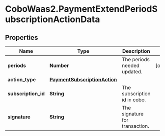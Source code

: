 # CoboWaas2.PaymentExtendPeriodSubscriptionActionData

## Properties

Name | Type | Description | Notes
------------ | ------------- | ------------- | -------------
**periods** | **Number** | The periods needed updated. | [optional] 
**action_type** | [**PaymentSubscriptionAction**](PaymentSubscriptionAction.md) |  | 
**subscription_id** | **String** | The subscription id in cobo. | 
**signature** | **String** | The signature for transaction. | 


